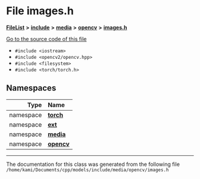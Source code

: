 

# File images.h



[**FileList**](files.md) **>** [**include**](dir_d44c64559bbebec7f509842c48db8b23.md) **>** [**media**](dir_aa03a1d12037901d4378cbd73498762d.md) **>** [**opencv**](dir_2b794fa5f0369c1c80752771b4d33858.md) **>** [**images.h**](images_8h.md)

[Go to the source code of this file](images_8h_source.md)



* `#include <iostream>`
* `#include <opencv2/opencv.hpp>`
* `#include <filesystem>`
* `#include <torch/torch.h>`













## Namespaces

| Type | Name |
| ---: | :--- |
| namespace | [**torch**](namespacetorch.md) <br> |
| namespace | [**ext**](namespacetorch_1_1ext.md) <br> |
| namespace | [**media**](namespacetorch_1_1ext_1_1media.md) <br> |
| namespace | [**opencv**](namespacetorch_1_1ext_1_1media_1_1opencv.md) <br> |





















































------------------------------
The documentation for this class was generated from the following file `/home/kami/Documents/cpp/models/include/media/opencv/images.h`

